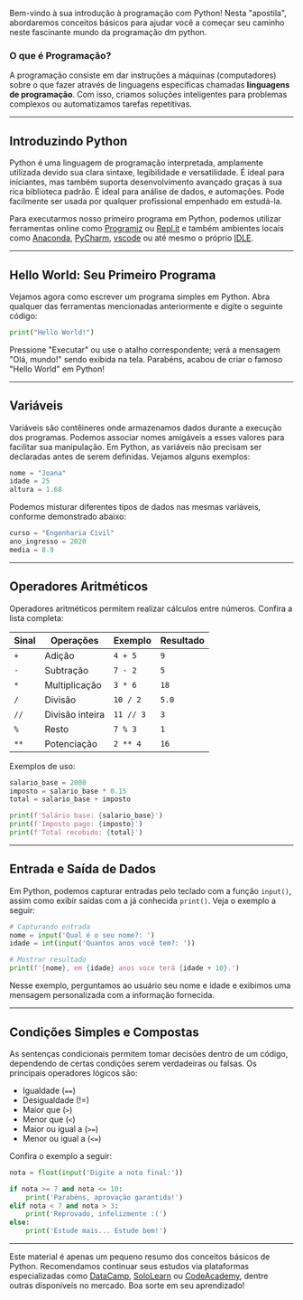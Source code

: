  Bem-vindo à sua introdução à programação com Python! Nesta "apostila", abordaremos conceitos básicos para ajudar você a começar seu caminho neste fascinante mundo da programação dm python.

### O que é Programação?

A programação consiste em dar instruções a máquinas (computadores) sobre o que fazer através de linguagens específicas chamadas **linguagens de programação**. Com isso, criamos soluções inteligentes para problemas complexos ou automatizamos tarefas repetitivas.

---

## Introduzindo Python

Python é uma linguagem de programação interpretada, amplamente utilizada devido sua clara sintaxe, legibilidade e versatilidade. É ideal para iniciantes, mas também suporta desenvolvimento avançado graças à sua rica biblioteca padrão.
É ideal para análise de dados, e automações. Pode facilmente ser usada por qualquer profissional empenhado em estudá-la.

Para executarmos nosso primeiro programa em Python, podemos utilizar ferramentas online como [Programiz](<https://www.programiz.com/python-programming/online-compiler/>) ou [Repl.it](https://replit.com/) e também ambientes locais como [Anaconda](https://www.anaconda.com/products/individual), [PyCharm](https://www.jetbrains.com/pycharm/download/#section=windows), [vscode](https://www.google.com/url?sa=t&rct=j&q=&esrc=s&source=web&cd=&cad=rja&uact=8&ved=2ahUKEwjQ8I263_KHAxV2LrkGHd-AK9wQjBB6BAgQEAE&url=https%3A%2F%2Fcode.visualstudio.com%2Fdocs%2Fpython%2Fpython-tutorial&usg=AOvVaw1gzc1jMBCBMmyPKr06Js5i&opi=89978449) ou até mesmo o próprio [IDLE](https://docs.python.org/3/tutorial/interpreter.html).

---

## Hello World: Seu Primeiro Programa

Vejamos agora como escrever um programa simples em Python. Abra qualquer das ferramentas mencionadas anteriormente e digite o seguinte código:

```python
print("Hello World!")
```

Pressione "Executar" ou use o atalho correspondente; verá a mensagem "Olá, mundo!" sendo exibida na tela. Parabéns, acabou de criar o famoso "Hello World" em Python!

---

## Variáveis

Variáveis são contêineres onde armazenamos dados durante a execução dos programas. Podemos associar nomes amigáveis a esses valores para facilitar sua manipulação. Em Python, as variáveis não precisam ser declaradas antes de serem definidas. Vejamos alguns exemplos:

```python
nome = "Joana"
idade = 25
altura = 1.68
```

Podemos misturar diferentes tipos de dados nas mesmas variáveis, conforme demonstrado abaixo:

```python
curso = "Engenharia Civil"
ano_ingresso = 2020
media = 8.9
```

---

## Operadores Aritméticos

Operadores aritméticos permitem realizar cálculos entre números. Confira a lista completa:

| Sinal | Operações   | Exemplo                     | Resultado    |
|-------|-------------|------------------------------|--------------|
| `+`   | Adição      | `4 + 5`                     | `9`          |
| `-`   | Subtração   | `7 - 2`                     | `5`          |
| `*`   | Multiplicação | `3 * 6`               | `18`         |
| `/`   | Divisão     | `10 / 2`                    | `5.0`        |
| `//`  | Divisão inteira | `11 // 3`             | `3`          |
| `%`   | Resto       | `7 % 3`                     | `1`          |
| `**`  | Potenciação | `2 ** 4`                    | `16`         |

Exemplos de uso:

```python
salario_base = 2000
imposto = salario_base * 0.15
total = salario_base + imposto

print(f'Salário base: {salario_base}')
print(f'Imposto pago: {imposto}')
print(f'Total recebido: {total}')
```

---

## Entrada e Saída de Dados

Em Python, podemos capturar entradas pelo teclado com a função `input()`, assim como exibir saídas com a já conhecida `print()`. Veja o exemplo a seguir:

```python
# Capturando entrada
nome = input('Qual é o seu nome?: ')
idade = int(input('Quantos anos você tem?: '))

# Mostrar resultado
print(f'{nome}, em {idade} anos voce terá {idade + 10}.')
```

Nesse exemplo, perguntamos ao usuário seu nome e idade e exibimos uma mensagem personalizada com a informação fornecida.

---

## Condições Simples e Compostas

As sentenças condicionais permitem tomar decisões dentro de um código, dependendo de certas condições serem verdadeiras ou falsas. Os principais operadores lógicos são:

- Igualdade (`==`)
- Desigualdade (!=)
- Maior que (`>`)
- Menor que (`<`)
- Maior ou igual a (`>=`)
- Menor ou igual a (`<=`)

Confira o exemplo a seguir:

```python
nota = float(input('Digite a nota final:'))

if nota >= 7 and nota <= 10:
    print('Parabéns, aprovação garantida!')
elif nota < 7 and nota > 3:
    print('Reprovado, infelizmente :(')
else:
    print('Estude mais... Estude bem!')
```

---

Este material é apenas um pequeno resumo dos conceitos básicos de Python. Recomendamos continuar seus estudos via plataformas especializadas como [DataCamp](https://www.datacamp.com/), [SoloLearn](https://www.sololearn.com/Course/Python/) ou [CodeAcademy](https://www.codecademy.com/learn/learn-python-3), dentre outras disponíveis no mercado. Boa sorte em seu aprendizado!
